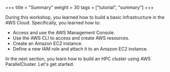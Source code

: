 +++
title = "Summary"
weight = 30
tags = ["tutorial", "summary"]
+++

During this workshop, you learned how to build a basic infrastructure in the AWS Cloud. Specifically, you learned how to:

- Access and use the AWS Management Console.
- Use the AWS CLI to access and create AWS resources.
- Create an Amazon EC2 instance.
- Define a new IAM role and attach it to an Amazon EC2 instance.

In the next section, you learn how to build an HPC cluster using AWS ParallelCluster. Let's get started.




